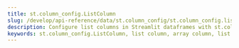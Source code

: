 ```yaml
---
title: st.column_config.ListColumn
slug: /develop/api-reference/data/st.column_config/st.column_config.listcolumn
description: Configure list columns in Streamlit dataframes with st.column_config.ListColumn for displaying and editing arrays, lists, and sequences of data.
keywords: st.column_config.ListColumn, list column, array column, list data, sequences, array display, list editing, multiple values, dataframe lists
---
```


<Autofunction function="streamlit.column_config.ListColumn" />
